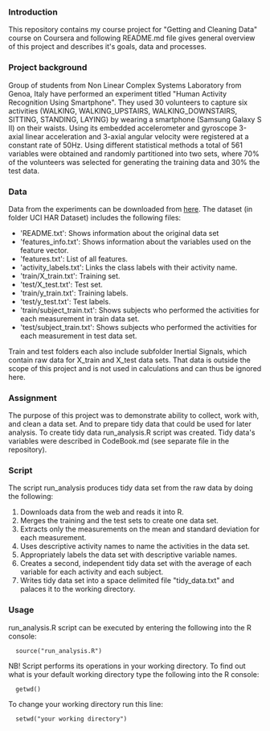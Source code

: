 ### Introduction
This repository contains my course project for "Getting and Cleaning Data" course on Coursera and following README.md file gives general overview of this project and describes it's goals, data and processes.

### Project background
Group of students from Non Linear Complex Systems Laboratory from Genoa, Italy have performed an experiment titled "Human Activity Recognition Using Smartphone". They used 30 volunteers to capture six activities (WALKING, WALKING_UPSTAIRS, WALKING_DOWNSTAIRS, SITTING, STANDING, LAYING) by wearing a smartphone (Samsung Galaxy S II) on their waists. Using its embedded accelerometer and gyroscope 3-axial linear acceleration and 3-axial angular velocity were registered at a constant rate of 50Hz. Using different statistical methods a total of 561 variables were obtained and randomly partitioned into two sets, where 70% of the volunteers was selected for generating the training data and 30% the test data. 

### Data
Data from the experiments can be downloaded from [here](https://d396qusza40orc.cloudfront.net/getdata%2Fprojectfiles%2FUCI%20HAR%20Dataset.zip).
The dataset (in folder UCI HAR Dataset) includes the following files:

* 'README.txt': Shows information about the original data set
* 'features_info.txt': Shows information about the variables used on the feature vector.
* 'features.txt': List of all features.
* 'activity_labels.txt': Links the class labels with their activity name.
* 'train/X_train.txt': Training set.
* 'test/X_test.txt': Test set.
* 'train/y_train.txt': Training labels.
* 'test/y_test.txt': Test labels.
* 'train/subject_train.txt': Shows subjects who performed the activities for each measurement in train data set.
* 'test/subject_train.txt': Shows subjects who performed the activities for each measurement in test data set. 

Train and test folders each also include subfolder Inertial Signals, which contain raw data for X_train and X_test data sets.
That data is outside the scope of this project and is not used in calculations and can thus be ignored here.

### Assignment
The purpose of this project was to demonstrate ability to collect, work with, and clean a data set. And to prepare tidy data that could be used for later analysis. To create tidy data run_analysis.R script was created. Tidy data's variables were described in CodeBook.md (see separate file in the repository). 

### Script
The script run_analysis produces tidy data set from the raw data by doing the following:

1. Downloads data from the web and reads it into R.
2. Merges the training and the test sets to create one data set.
3. Extracts only the measurements on the mean and standard deviation for each measurement.
4. Uses descriptive activity names to name the activities in the data set.
5. Appropriately labels the data set with descriptive variable names.
6. Creates a second, independent tidy data set with the average of each variable for each activity and each subject.
7. Writes tidy data set into a space delimited file "tidy_data.txt" and palaces it to the working directory.

### Usage

run_analysis.R script can be executed by entering the following into the R console:

      source("run_analysis.R")

NB! Script performs its operations in your working directory. To find out what is your default working directory type the following into the R console:

      getwd()

To change your working directory run this line:

      setwd("your working directory")
